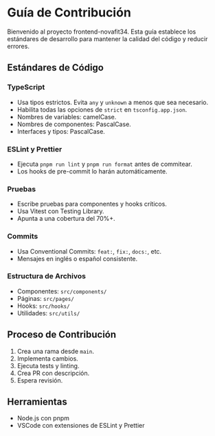 # Guía de Contribución

Bienvenido al proyecto frontend-novafit34. Esta guía establece los estándares de desarrollo para mantener la calidad del código y reducir errores.

## Estándares de Código

### TypeScript

- Usa tipos estrictos. Evita `any` y `unknown` a menos que sea necesario.
- Habilita todas las opciones de `strict` en `tsconfig.app.json`.
- Nombres de variables: camelCase.
- Nombres de componentes: PascalCase.
- Interfaces y tipos: PascalCase.

### ESLint y Prettier

- Ejecuta `pnpm run lint` y `pnpm run format` antes de commitear.
- Los hooks de pre-commit lo harán automáticamente.

### Pruebas

- Escribe pruebas para componentes y hooks críticos.
- Usa Vitest con Testing Library.
- Apunta a una cobertura del 70%+.

### Commits

- Usa Conventional Commits: `feat:`, `fix:`, `docs:`, etc.
- Mensajes en inglés o español consistente.

### Estructura de Archivos

- Componentes: `src/components/`
- Páginas: `src/pages/`
- Hooks: `src/hooks/`
- Utilidades: `src/utils/`

## Proceso de Contribución

1. Crea una rama desde `main`.
2. Implementa cambios.
3. Ejecuta tests y linting.
4. Crea PR con descripción.
5. Espera revisión.

## Herramientas

- Node.js con pnpm
- VSCode con extensiones de ESLint y Prettier
